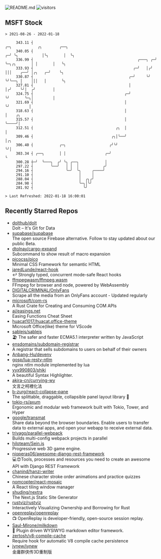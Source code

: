 ![README.md](https://github.com/Gerhut/Gerhut/workflows/README.md/badge.svg)
![visitors](https://visitors.vercel.app/Gerhut/Gerhut?token=8cf69d1f6813d272ef062726b6070c9be4ff72038cfe5a7ded7384a8da65d866)

## MSFT Stock

```
> 2021-08-26 - 2022-01-18

     343.11 ┤                                                          ╭─╮            ╭╮        ╭──╮             
     340.05 ┤                                                        ╭─╯ ╰╮           │╰╮       │  ╰╮            
     336.99 ┤                                                ╭───╮ ╭─╯    ╰─╮╭╮       │ │       │   ╰╮           
     333.93 ┤                                              ╭─╯   │╭╯        │││    ╭──╯ │╭╮   ╭─╯    ╰╮          
     330.87 ┤                                            ╭─╯     ╰╯         ╰╯╰──╮ │    │││   │       ╰╮         
     327.81 ┤                                            │                       │╭╯    ╰╯│  ╭╯        │         
     324.75 ┤                                          ╭─╯                       ╰╯       ╰─╮│         │         
     321.69 ┤                                          │                                    ╰╯         │         
     318.63 ┤                                          │                                               │    ╭╮   
     315.57 ┤                                          │                                               ╰────╯│   
     312.51 ┤                                      ╭╮  │                                                     │   
     309.46 ┤                                    ╭╮│╰──╯                                                     │╭╮ 
     306.40 ┤            ╭─╮                    ╭╯╰╯                                                         ╰╯│ 
     303.34 ┤ ╭──╮       │ │                  ╭─╯                                                              ╰ 
     300.28 ┼─╯  ╰───╮  ╭╯ ╰╮ ╭──╮            │                                                                  
     297.22 ┤        ╰──╯   │ │  │           ╭╯                                                                  
     294.16 ┤               ╰─╯  ╰╮     ╭────╯                                                                   
     291.10 ┤                     │     │                                                                        
     288.04 ┤                     │  ╭╮╭╯                                                                        
     284.98 ┤                     ╰─╮│╰╯                                                                         
     281.92 ┤                       ╰╯                                                                           

> Last Refreshed: 2022-01-18 16:00:01
```

## Recently Starred Repos

- [dolthub/dolt](https://github.com/dolthub/dolt)  
  Dolt – It's Git for Data
- [supabase/supabase](https://github.com/supabase/supabase)  
  The open source Firebase alternative. Follow to stay updated about our public Beta.
- [dtolnay/cargo-expand](https://github.com/dtolnay/cargo-expand)  
  Subcommand to show result of macro expansion
- [picocss/pico](https://github.com/picocss/pico)  
  Minimal CSS Framework for semantic HTML
- [jaredLunde/react-hook](https://github.com/jaredLunde/react-hook)  
  ↩ Strongly typed, concurrent mode-safe React hooks
- [ffmpegwasm/ffmpeg.wasm](https://github.com/ffmpegwasm/ffmpeg.wasm)  
  FFmpeg for browser and node, powered by WebAssembly
- [DIGITALCRIMINAL/OnlyFans](https://github.com/DIGITALCRIMINAL/OnlyFans)  
  Scrape all the media from an OnlyFans account - Updated regularly
- [microsoft/com-rs](https://github.com/microsoft/com-rs)  
  A Rust Crate for Creating and Consuming COM APIs
- [ai/easings.net](https://github.com/ai/easings.net)  
  Easing Functions Cheat Sheet
- [huacat1017/huacat.office-theme](https://github.com/huacat1017/huacat.office-theme)  
  Microsoft Office(like) theme for VScode
- [sablejs/sablejs](https://github.com/sablejs/sablejs)  
  🏖️ The safer and faster ECMA5.1 interpreter written by JavaScript
- [ensdomains/subdomain-registrar](https://github.com/ensdomains/subdomain-registrar)  
  A registrar that sells subdomains to users on behalf of their owners
- [Anbang-Hu/devenv](https://github.com/Anbang-Hu/devenv)  
- [gosp/lua-resty-ntlm](https://github.com/gosp/lua-resty-ntlm)  
  nginx ntlm module implemented by lua
- [yyx990803/shiki](https://github.com/yyx990803/shiki)  
  A beautiful Syntax Highlighter.
- [akira-cn/currying-wy](https://github.com/akira-cn/currying-wy)  
  文言之柯裡化法
- [b-zurg/react-collapse-pane](https://github.com/b-zurg/react-collapse-pane)  
  The splittable, draggable, collapsible panel layout library 🎉
- [tokio-rs/axum](https://github.com/tokio-rs/axum)  
  Ergonomic and modular web framework built with Tokio, Tower, and Hyper
- [google/transmat](https://github.com/google/transmat)  
  Share data beyond the browser boundaries. Enable users to transfer data to external apps, and open your webapp to receive external data.
- [trivago/parallel-webpack](https://github.com/trivago/parallel-webpack)  
  Builds multi-config webpack projects in parallel
- [hiloteam/Sein.js](https://github.com/hiloteam/Sein.js)  
  Progressive web 3D game engine.
- [nioperas06/awesome-django-rest-framework](https://github.com/nioperas06/awesome-django-rest-framework)  
   💻😍Tools, processes and resources you need to create an awesome API with Django REST Framework
- [chanind/hanzi-writer](https://github.com/chanind/hanzi-writer)  
  Chinese character stroke order animations and practice quizzes
- [nomcopter/react-mosaic](https://github.com/nomcopter/react-mosaic)  
  A React tiling window manager
- [shuding/nextra](https://github.com/shuding/nextra)  
  The Next.js Static Site Generator
- [rustviz/rustviz](https://github.com/rustviz/rustviz)  
  Interactively Visualizing Ownership and Borrowing for Rust
- [openreplay/openreplay](https://github.com/openreplay/openreplay)  
  :tv: OpenReplay is developer-friendly, open-source session replay.
- [Saul-Mirone/milkdown](https://github.com/Saul-Mirone/milkdown)  
  🍼 Plugin driven WYSIWYG  markdown editor framework.
- [zertosh/v8-compile-cache](https://github.com/zertosh/v8-compile-cache)  
  Require hook for automatic V8 compile cache persistence
- [jynew/jynew](https://github.com/jynew/jynew)  
  金庸群侠传3D重制版
